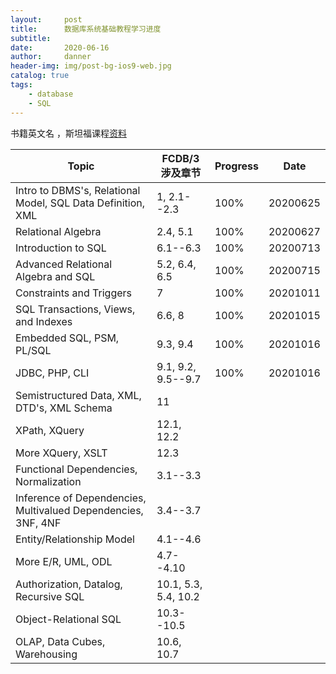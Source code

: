 ```yaml
---
layout:     post
title:      数据库系统基础教程学习进度
subtitle:   
date:       2020-06-16
author:     danner
header-img: img/post-bg-ios9-web.jpg
catalog: true
tags:
    - database
    - SQL
---
```


书籍英文名 <A First Course in Database Systems>，斯坦福课程[资料](http://infolab.stanford.edu/~ullman/fcdb/aut07/index.html)

| Topic                                                        | FCDB/3 涉及章节      | Progress | Date     |
| ------------------------------------------------------------ | -------------------- | -------- | -------- |
| Intro to DBMS's, Relational Model, SQL Data Definition, XML  | 1, 2.1--2.3          | 100%     | 20200625 |
| Relational Algebra                                           | 2.4, 5.1             | 100%     | 20200627 |
| Introduction to SQL                                          | 6.1--6.3             | 100%     | 20200713 |
| Advanced Relational Algebra and SQL                          | 5.2, 6.4, 6.5        | 100%     | 20200715 |
| Constraints and Triggers                                     | 7                    | 100%     | 20201011 |
| SQL Transactions, Views, and Indexes                         | 6.6, 8               | 100%     | 20201015 |
| Embedded SQL, PSM, PL/SQL                                    | 9.3, 9.4             | 100%     | 20201016 |
| JDBC, PHP, CLI                                               | 9.1, 9.2, 9.5--9.7   | 100%     | 20201016 |
| Semistructured Data, XML, DTD's, XML Schema                  | 11                   |          |          |
| XPath, XQuery                                                | 12.1, 12.2           |          |          |
| More XQuery, XSLT                                            | 12.3                 |          |          |
| Functional Dependencies, Normalization                       | 3.1--3.3             |          |          |
| Inference of Dependencies, Multivalued Dependencies, 3NF, 4NF | 3.4--3.7             |          |          |
| Entity/Relationship Model                                    | 4.1--4.6             |          |          |
| More E/R, UML, ODL                                           | 4.7--4.10            |          |          |
| Authorization, Datalog, Recursive SQL                        | 10.1, 5.3, 5.4, 10.2 |          |          |
| Object-Relational SQL                                        | 10.3--10.5           |          |          |
| OLAP, Data Cubes, Warehousing                                | 10.6, 10.7           |          |          |

